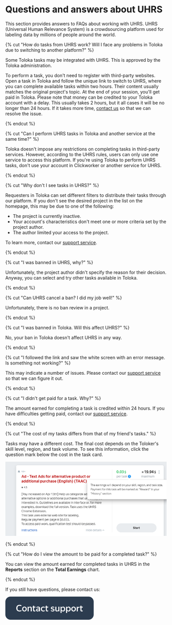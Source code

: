 # Questions and answers about UHRS

This section provides answers to FAQs about working with UHRS. UHRS (Universal Human Relevance System) is a crowdsourcing platform used for labeling data by millions of people around the world.

{% cut "How do tasks from UHRS work? Will I face any problems in Toloka due to switching to another platform?" %}

Some Toloka tasks may be integrated with UHRS. This is approved by the Toloka administration.

To perform a task, you don't need to register with third-party websites. Open a task in Toloka and follow the unique link to switch to UHRS, where you can complete available tasks within two hours. Their content usually matches the original project's topic. At the end of your session, you'll get paid in Toloka. Please note that money can be credited to your Toloka account with a delay. This usually takes 2 hours, but it all cases it will be no longer than 24 hours. If it takes more time, [contact us](troubleshooting/troubleshooting.md#no_tasks) so that we can resolve the issue.

{% endcut %}

{% cut "Can I perform UHRS tasks in Toloka and another service at the same time?" %}

Toloka doesn't impose any restrictions on completing tasks in third-party services. However, according to the UHRS rules, users can only use one service to access this platform. If you're using Toloka to perform UHRS tasks, don't use your account in Clickworker or another service for UHRS.

{% endcut %}

{% cut "Why don't I see tasks in UHRS?" %}

Requesters in Toloka can set different filters to distribute their tasks through our platform. If you don't see the desired project in the list on the homepage, this may be due to one of the following:

- The project is currently inactive.
- Your account's characteristics don't meet one or more criteria set by the project author.
- The author limited your access to the project.

To learn more, contact our [support service](troubleshooting/troubleshooting.md#no_tasks).

{% endcut %}

{% cut "I was banned in UHRS, why?" %}

Unfortunately, the project author didn't specify the reason for their decision. Anyway, you can select and try other tasks available in Toloka.

{% endcut %}

{% cut "Can UHRS cancel a ban? I did my job well!" %}

Unfortunately, there is no ban review in a project.

{% endcut %}

{% cut "I was banned in Toloka. Will this affect UHRS?" %}

No, your ban in Toloka doesn't affect UHRS in any way.

{% endcut %}

{% cut "I followed the link and saw the white screen with an error message. Is something not working?" %}

This may indicate a number of issues. Please contact our [support service](troubleshooting/troubleshooting.md#no_tasks) so that we can figure it out.

{% endcut %}

{% cut "I didn't get paid for a task. Why?" %}

The amount earned for completing a task is credited within 24 hours. If you have difficulties getting paid, contact our [support service](troubleshooting/troubleshooting.md#no_tasks).

{% endcut %}

{% cut "The cost of my tasks differs from that of my friend's tasks." %}

Tasks may have a different cost. The final cost depends on the Toloker's skill level, region, and task volume. To see this information, click the question mark below the cost in the task card.

![](assets/cost.png)

{% endcut %}

{% cut "How do I view the amount to be paid for a completed task?" %}

You can view the amount earned for completed tasks in UHRS in the **Reports** section on the **Total Earnings** chart.

{% endcut %}

If you still have questions, please contact us:

[![](assets/buttons/contact-support.svg)](troubleshooting/troubleshooting.md#no_tasks)

